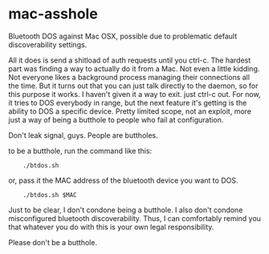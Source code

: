 # mac-asshole
Bluetooth DOS against Mac OSX, possible due to problematic default discoverability settings.

All it does is send a shitload of auth requests until you ctrl-c. The hardest part was finding
a way to actually do it from a Mac. Not even a little kidding. Not everyone likes a background
process managing their connections all the time. But it turns out that you can just talk directly
to the daemon, so for this purpose it works. I haven't given it a way to exit. just ctrl-c out.
For now, it tries to DOS everybody in range, but the next feature it's getting is the ability
to DOS a specific device. Pretty limited scope, not an exploit, more just a way of being a
butthole to people who fail at configuration.

Don't leak signal, guys. People are buttholes.

to be a butthole, run the command like this:

        ./btdos.sh

or, pass it the MAC address of the bluetooth device you want to DOS.

        ./btdos.sh $MAC

Just to be clear, I don't condone being a butthole. I also don't condone misconfigured bluetooth
discoverability. Thus, I can comfortably remind you that whatever you do with this is your own
legal responsibility.

Please don't be a butthole.